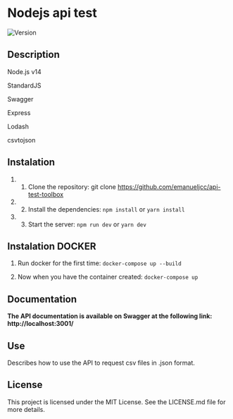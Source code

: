 # **Nodejs api test**
![Version](https://img.shields.io/badge/version-1.0.0-blue.svg)[](https://semver.org)

## **Description**

Node.js v14

StandardJS

Swagger

Express

Lodash

csvtojson
## **Instalation**
1. 1. Clone the repository: git clone https://github.com/emanueljcc/api-test-toolbox
1. 2. Install the dependencies: `npm install` or `yarn install`
1. 3. Start the server: `npm run dev` or `yarn dev`

## **Instalation DOCKER**
1. Run docker for the first time: `docker-compose up --build`

1. Now when you have the container created: `docker-compose up`

## **Documentation**
**The API documentation is available on Swagger at the following link: http://localhost:3001/**
## **Use**
Describes how to use the API to request csv files in .json format.
## **License**
This project is licensed under the MIT License. See the LICENSE.md file for more details.
